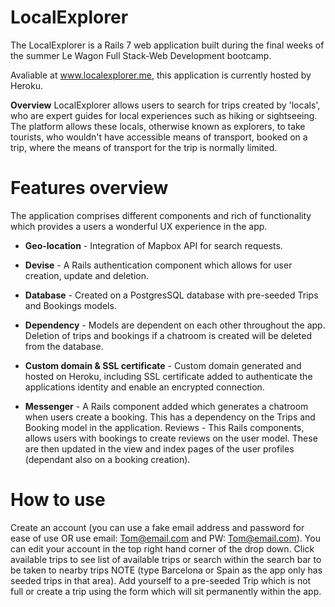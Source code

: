 # LocalExplorer

The LocalExplorer is a Rails 7 web application built during the final weeks of the summer Le Wagon Full Stack-Web Development bootcamp.

Avaliable at www.localexplorer.me, this application is currently hosted by Heroku.

**Overview**
LocalExplorer allows users to search for trips created by 'locals', who are expert guides for local experiences such as hiking or sightseeing. The platform allows these locals, otherwise known as explorers, to take tourists, who wouldn't have accessible means of transport, booked on a trip, where the means of transport for the trip is normally limited.
    
 # Features overview
   
 The application comprises different components and rich of functionality which provides a users a wonderful UX experience in the app.

- **Geo-location** - Integration of Mapbox API for search requests.
      
- **Devise** - A Rails authentication component which allows for user creation, update and deletion.
    
- **Database** - Created on a PostgresSQL database with pre-seeded Trips and Bookings models.
    
- **Dependency** - Models are dependent on each other throughout the app. Deletion of trips and bookings if a chatroom is created will be deleted from the database.
    
- **Custom domain & SSL certificate** - Custom domain generated and hosted on Heroku, including SSL certificate added to authenticate the applications identity and enable an encrypted connection.
   
- **Messenger** - A Rails component added which generates a chatroom when users create a booking. This has a dependency on the Trips and Booking model in the application. Reviews - This Rails components, allows users with bookings to create reviews on the user model. These are then updated in the view and index pages of the user profiles (dependant also on a booking creation).
    
# How to use
Create an account (you can use a fake email address and password for ease of use OR use email: Tom@email.com and PW: Tom@email.com). 
You can edit your account in the top right hand corner of the drop down. Click available trips to see list of available trips or search within the search bar to be taken to nearby trips NOTE (type Barcelona or Spain as the app only has seeded trips in that area). Add yourself to a pre-seeded Trip which is not full or create a trip using the form which will sit permanently within the app.
    
